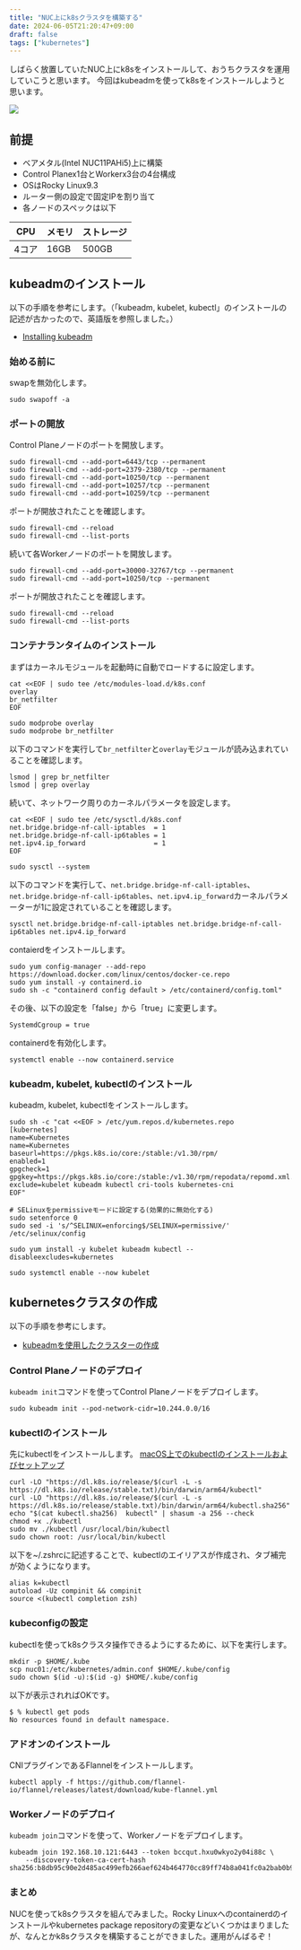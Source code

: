 ```yaml
---
title: "NUC上にk8sクラスタを構築する"
date: 2024-06-05T21:20:47+09:00
draft: false
tags: ["kubernetes"]
---
```


しばらく放置していたNUC上にk8sをインストールして、おうちクラスタを運用していこうと思います。
今回はkubeadmを使ってk8sをインストールしようと思います。

![](/images/nuc/nuc.jpg)

## 前提

- ベアメタル(Intel NUC11PAHi5)上に構築
- Control Planex1台とWorkerx3台の4台構成
- OSはRocky Linux9.3
- ルーター側の設定で固定IPを割り当て
- 各ノードのスペックは以下

| CPU   | メモリ | ストレージ |
|-------|--------|------------|
| 4コア | 16GB   | 500GB      |

## kubeadmのインストール

以下の手順を参考にします。（「kubeadm, kubelet, kubectl」のインストールの記述が古かったので、英語版を参照しました。）
- [Installing kubeadm](https://kubernetes.io/docs/setup/production-environment/tools/kubeadm/install-kubeadm/)

### 始める前に

swapを無効化します。

```console
sudo swapoff -a
```

### ポートの開放

Control Planeノードのポートを開放します。

```console
sudo firewall-cmd --add-port=6443/tcp --permanent
sudo firewall-cmd --add-port=2379-2380/tcp --permanent
sudo firewall-cmd --add-port=10250/tcp --permanent
sudo firewall-cmd --add-port=10257/tcp --permanent
sudo firewall-cmd --add-port=10259/tcp --permanent
```

ポートが開放されたことを確認します。

```console
sudo firewall-cmd --reload
sudo firewall-cmd --list-ports
```

続いて各Workerノードのポートを開放します。

```coonsole
sudo firewall-cmd --add-port=30000-32767/tcp --permanent
sudo firewall-cmd --add-port=10250/tcp --permanent
```

ポートが開放されたことを確認します。

```console
sudo firewall-cmd --reload
sudo firewall-cmd --list-ports
```
### コンテナランタイムのインストール

まずはカーネルモジュールを起動時に自動でロードするに設定します。
```console
cat <<EOF | sudo tee /etc/modules-load.d/k8s.conf
overlay
br_netfilter
EOF

sudo modprobe overlay
sudo modprobe br_netfilter
```

以下のコマンドを実行して`br_netfilter`と`overlay`モジュールが読み込まれていることを確認します。

```console
lsmod | grep br_netfilter
lsmod | grep overlay
```

続いて、ネットワーク周りのカーネルパラメータを設定します。

```console
cat <<EOF | sudo tee /etc/sysctl.d/k8s.conf
net.bridge.bridge-nf-call-iptables  = 1
net.bridge.bridge-nf-call-ip6tables = 1
net.ipv4.ip_forward                 = 1
EOF

sudo sysctl --system
```

以下のコマンドを実行して、`net.bridge.bridge-nf-call-iptables`、`net.bridge.bridge-nf-call-ip6tables`、`net.ipv4.ip_forward`カーネルパラメーターが1に設定されていることを確認します。

```console
sysctl net.bridge.bridge-nf-call-iptables net.bridge.bridge-nf-call-ip6tables net.ipv4.ip_forward
```

contaierdをインストールします。

```console
sudo yum config-manager --add-repo https://download.docker.com/linux/centos/docker-ce.repo
sudo yum install -y containerd.io
sudo sh -c "containerd config default > /etc/containerd/config.toml"
```

その後、以下の設定を「false」から「true」に変更します。

```console
SystemdCgroup = true
```

containerdを有効化します。

```console
systemctl enable --now containerd.service
```

### kubeadm, kubelet, kubectlのインストール

kubeadm, kubelet, kubectlをインストールします。

```console
sudo sh -c "cat <<EOF > /etc/yum.repos.d/kubernetes.repo
[kubernetes]
name=Kubernetes
name=Kubernetes
baseurl=https://pkgs.k8s.io/core:/stable:/v1.30/rpm/
enabled=1
gpgcheck=1
gpgkey=https://pkgs.k8s.io/core:/stable:/v1.30/rpm/repodata/repomd.xml.key
exclude=kubelet kubeadm kubectl cri-tools kubernetes-cni
EOF"

# SELinuxをpermissiveモードに設定する(効果的に無効化する)
sudo setenforce 0
sudo sed -i 's/^SELINUX=enforcing$/SELINUX=permissive/' /etc/selinux/config

sudo yum install -y kubelet kubeadm kubectl --disableexcludes=kubernetes

sudo systemctl enable --now kubelet
```

## kubernetesクラスタの作成
以下の手順を参考にします。
- [kubeadmを使用したクラスターの作成](https://kubernetes.io/ja/docs/setup/production-environment/tools/kubeadm/create-cluster-kubeadm/)

### Control Planeノードのデプロイ

`kubeadm init`コマンドを使ってControl Planeノードをデプロイします。

```console
sudo kubeadm init --pod-network-cidr=10.244.0.0/16
```

### kubectlのインストール

先にkubectlをインストールします。
[macOS上でのkubectlのインストールおよびセットアップ](https://kubernetes.io/ja/docs/tasks/tools/install-kubectl-macos/)

```console
curl -LO "https://dl.k8s.io/release/$(curl -L -s https://dl.k8s.io/release/stable.txt)/bin/darwin/arm64/kubectl"
curl -LO "https://dl.k8s.io/release/$(curl -L -s https://dl.k8s.io/release/stable.txt)/bin/darwin/arm64/kubectl.sha256"
echo "$(cat kubectl.sha256)  kubectl" | shasum -a 256 --check
chmod +x ./kubectl
sudo mv ./kubectl /usr/local/bin/kubectl
sudo chown root: /usr/local/bin/kubectl
```

以下を~/.zshrcに記述することで、kubectlのエイリアスが作成され、タブ補完が効くようになります。

```console
alias k=kubectl
autoload -Uz compinit && compinit
source <(kubectl completion zsh)
```

### kubeconfigの設定

kubectlを使ってk8sクラスタ操作できるようにするために、以下を実行します。

```console
mkdir -p $HOME/.kube
scp nuc01:/etc/kubernetes/admin.conf $HOME/.kube/config
sudo chown $(id -u):$(id -g) $HOME/.kube/config
```

以下が表示されればOKです。

```console
$ % kubectl get pods
No resources found in default namespace.
```

### アドオンのインストール

CNIプラグインであるFlannelをインストールします。

```console
kubectl apply -f https://github.com/flannel-io/flannel/releases/latest/download/kube-flannel.yml
```

### Workerノードのデプロイ

`kubeadm join`コマンドを使って、Workerノードをデプロイします。

```
kubeadm join 192.168.10.121:6443 --token bccqut.hxu0wkyo2y04i88c \
	--discovery-token-ca-cert-hash sha256:b8db95c90e2d485ac499efb266aef624b464770cc89ff74b8a041fc0a2bab0b9
```

### まとめ

NUCを使ってk8sクラスタを組んでみました。Rocky Linuxへのcontainerdのインストールやkubernetes package repositoryの変更などいくつかはまりましたが、なんとかk8sクラスタを構築することができました。運用がんばるぞ！
